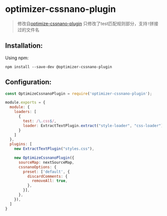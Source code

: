 
# optimizer-cssnano-plugin
> 修改自[optimize-cssnano-plugin](https://www.npmjs.com/package/@intervolga/optimize-cssnano-plugin)
只修改了test匹配规则部分，支持`?`拼接过的文件名

## Installation:

Using npm:

```shell
npm install --save-dev @optimizer-cssnano-plugin
```

## Configuration:

```javascript
const OptimizeCssnanoPlugin = require('optimizer-cssnano-plugin');

module.exports = {
  module: {
    loaders: [
      {
        test: /\.css$/,
        loader: ExtractTextPlugin.extract("style-loader", "css-loader")
      }
    ]
  },
  plugins: [
    new ExtractTextPlugin("styles.css"),

    new OptimizeCssnanoPlugin({
      sourceMap: nextSourceMap,
      cssnanoOptions: {
        preset: ['default', {
          discardComments: {
            removeAll: true,
          },
        }],
      },
    }),
  ]
}
```
